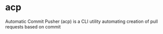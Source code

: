 # acp

Automatic Commit Pusher (acp) is a CLI utility automating creation of pull requests based on commit
